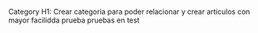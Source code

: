 Category
H1: Crear categoria para poder relacionar y crear articulos con mayor facilidda
prueba
pruebas en test